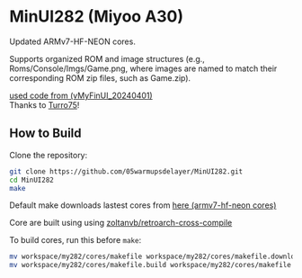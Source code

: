 # MinUI282 (Miyoo A30)

Updated ARMv7-HF-NEON cores.

Supports organized ROM and image structures (e.g., Roms/Console/Imgs/Game.png, where images are named to match their corresponding ROM zip files, such as Game.zip).

[used code from (vMyFinUI_20240401)](https://github.com/Turro75/MyFinUI_RG35XXOG/releases/tag/vMyFinUI_20240401)  
Thanks to [Turro75](https://github.com/Turro75)!

## How to Build

Clone the repository:

```bash
git clone https://github.com/05warmupsdelayer/MinUI282.git
cd MinUI282
make
```

Default make downloads lastest cores from [here (armv7-hf-neon cores)](https://zoltanvb.github.io/armv7-hf-neon/)

Core are built using using [zoltanvb/retroarch-cross-compile](https://github.com/zoltanvb/retroarch-cross-compile)

To build cores, run this before `make`:

```bash
mv workspace/my282/cores/makefile workspace/my282/cores/makefile.download && \
mv workspace/my282/cores/makefile.build workspace/my282/cores/makefile
```

